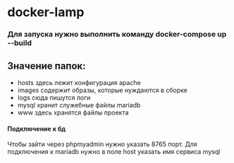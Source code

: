 # docker-lamp

### Для запуска нужно выполнить команду docker-compose up --build

## Значение папок:

- hosts здесь лежит конфигурация apache
- images содержит образы, которые нуждаются в сборке
- logs сюда пишутся логи
- mysql хранит служебные файлы mariadb
- www здесь хранятся файлы проекта

#### Подключение к бд
Чтобы зайти через phpmyadmin нужно указать 8765 порт. Для подключения к mariadb нужно в поле host указать имя сервиса mysql
